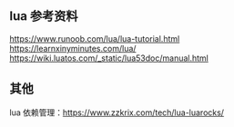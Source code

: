 ## lua 参考资料

<https://www.runoob.com/lua/lua-tutorial.html>
<https://learnxinyminutes.com/lua/>
<https://wiki.luatos.com/_static/lua53doc/manual.html>

## 其他

lua 依赖管理：<https://www.zzkrix.com/tech/lua-luarocks/>
